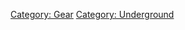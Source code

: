 [Category: Gear](Category:_Gear "wikilink") [Category:
Underground](Category:_Underground "wikilink")
